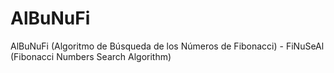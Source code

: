 # AlBuNuFi
AlBuNuFi (Algoritmo de Búsqueda de los Números de Fibonacci) - FiNuSeAl (Fibonacci Numbers Search Algorithm)
